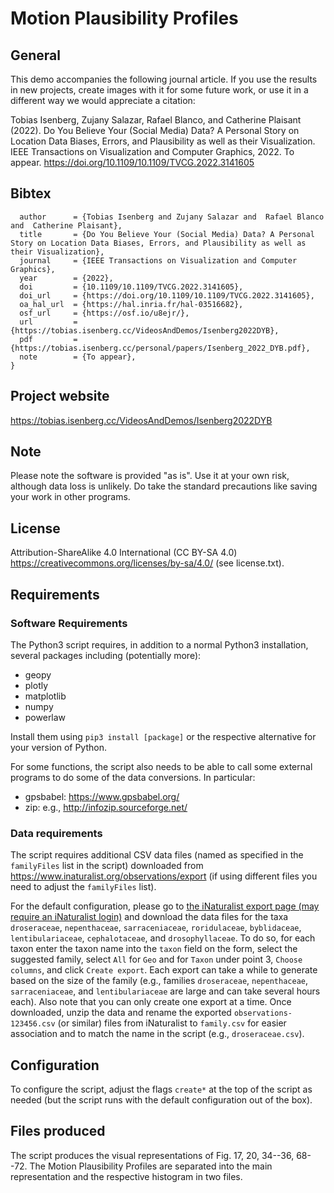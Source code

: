 # Motion Plausibility Profiles

## General
This demo accompanies the following journal article. If you use the results in new projects, create images with it for some future work, or use it in a different way we would appreciate a citation:

Tobias Isenberg, Zujany Salazar, Rafael Blanco, and Catherine Plaisant (2022). Do You Believe Your (Social Media) Data? A Personal Story on Location Data Biases, Errors, and Plausibility as well as their Visualization. IEEE Transactions on Visualization and Computer Graphics, 2022. To appear. https://doi.org/10.1109/10.1109/TVCG.2022.3141605

## Bibtex
```@ARTICLE{Isenberg:2022:DYB,
  author      = {Tobias Isenberg and Zujany Salazar and  Rafael Blanco and  Catherine Plaisant},
  title       = {Do You Believe Your (Social Media) Data? A Personal Story on Location Data Biases, Errors, and Plausibility as well as their Visualization},
  journal     = {IEEE Transactions on Visualization and Computer Graphics},
  year        = {2022},
  doi         = {10.1109/10.1109/TVCG.2022.3141605},
  doi_url     = {https://doi.org/10.1109/10.1109/TVCG.2022.3141605},
  oa_hal_url  = {https://hal.inria.fr/hal-03516682},
  osf_url     = {https://osf.io/u8ejr/},
  url         = {https://tobias.isenberg.cc/VideosAndDemos/Isenberg2022DYB},
  pdf         = {https://tobias.isenberg.cc/personal/papers/Isenberg_2022_DYB.pdf},
  note        = {To appear},
}
```

## Project website
https://tobias.isenberg.cc/VideosAndDemos/Isenberg2022DYB

## Note
Please note the software is provided "as is".  Use it at your own risk, although data loss is unlikely. Do take the standard precautions like saving your work in other programs.

## License
Attribution-ShareAlike 4.0 International (CC BY-SA 4.0) https://creativecommons.org/licenses/by-sa/4.0/
(see license.txt).

## Requirements

### Software Requirements
The Python3 script requires, in addition to a normal Python3 installation, several packages including (potentially more):
* geopy
* plotly
* matplotlib
* numpy
* powerlaw

Install them using ```pip3 install [package]``` or the respective alternative for your version of Python.

For some functions, the script also needs to be able to call some external programs to do some of the data conversions. In particular:
* gpsbabel: https://www.gpsbabel.org/
* zip: e.g., http://infozip.sourceforge.net/

### Data requirements
The script requires additional CSV data files (named as specified in the ```familyFiles``` list in the script) downloaded from https://www.inaturalist.org/observations/export (if using different files you need to adjust the ```familyFiles``` list).

For the default configuration, please go to [the iNaturalist export page (may require an iNaturalist login)](https://www.inaturalist.org/observations/export) and download the data files for the taxa ```droseraceae```, ```nepenthaceae```, ```sarraceniaceae```, ```roridulaceae```, ```byblidaceae```, ```lentibulariaceae```, ```cephalotaceae```, and ```drosophyllaceae```. To do so, for each taxon enter the taxon name into the ```taxon``` field on the form, select the suggested family, select ```All``` for ```Geo``` and for ```Taxon``` under point 3, ```Choose columns```, and click ```Create export```. Each export can take a while to generate based on the size of the family (e.g., families ```droseraceae```, ```nepenthaceae```, ```sarraceniaceae```, and ```lentibulariaceae``` are large and can take several hours each). Also note that you can only create one export at a time. Once downloaded, unzip the data and rename the exported ```observations-123456.csv``` (or similar) files from iNaturalist to ```family.csv``` for easier association and to match the name in the script (e.g., ```droseraceae.csv```).

## Configuration
To configure the script, adjust the flags ```create*``` at the top of the script as needed (but the script runs with the default configuration out of the box). 

## Files produced
The script produces the visual representations of Fig. 17, 20, 34--36, 68--72. The Motion Plausibility Profiles are separated into the main representation and the respective histogram in two files.
